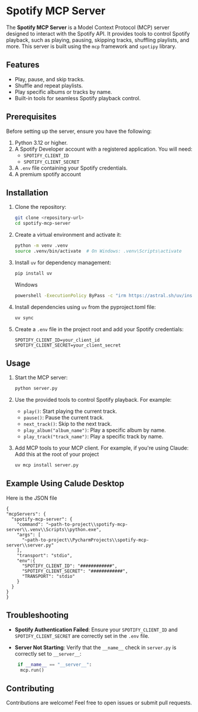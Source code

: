 # Spotify MCP Server

The **Spotify MCP Server** is a Model Context Protocol (MCP) server designed to interact with the Spotify API. It provides tools to control Spotify playback, such as playing, pausing, skipping tracks, shuffling playlists, and more. This server is built using the `mcp` framework and `spotipy` library.

## Features

- Play, pause, and skip tracks.
- Shuffle and repeat playlists.
- Play specific albums or tracks by name.
- Built-in tools for seamless Spotify playback control.

## Prerequisites

Before setting up the server, ensure you have the following:

1. Python 3.12 or higher.
2. A Spotify Developer account with a registered application. You will need:
   - `SPOTIFY_CLIENT_ID`
   - `SPOTIFY_CLIENT_SECRET`
3. A `.env` file containing your Spotify credentials.
4. A premium spotify account

## Installation

1. Clone the repository:
   ```bash
   git clone <repository-url>
   cd spotify-mcp-server
   ```

2. Create a virtual environment and activate it:
   ```bash
   python -m venv .venv
   source .venv/bin/activate  # On Windows: .venv\Scripts\activate
   ```

3. Install `uv` for dependency management:
   ```bash
   pip install uv
   ```
   Windows
   ```bash
   powershell -ExecutionPolicy ByPass -c "irm https://astral.sh/uv/install.ps1 | iex"
   ```

4. Install dependencies using `uv` from the pyproject.toml file:
   ```bash
   uv sync
   ```

5. Create a `.env` file in the project root and add your Spotify credentials:
   ```
   SPOTIFY_CLIENT_ID=your_client_id
   SPOTIFY_CLIENT_SECRET=your_client_secret
   ```

## Usage

1. Start the MCP server:
   ```bash
   python server.py
   ```

2. Use the provided tools to control Spotify playback. For example:
   - `play()`: Start playing the current track.
   - `pause()`: Pause the current track.
   - `next_track()`: Skip to the next track.
   - `play_album("album_name")`: Play a specific album by name.
   - `play_track("track_name")`: Play a specific track by name.

3. Add MCP tools to your MCP client. For example, if you're using Claude:
     Add this at the root of your project
    ```bash
   uv mcp install server.py
   ```
## Example Using Calude Desktop

 Here is the JSON file
  ```
  {
  "mcpServers": {
    "spotify-mcp-server": {
      "command": "~path-to-project\\spotify-mcp-server\\.venv\\Scripts\\python.exe",
      "args": [
        "~path-to-project\\PycharmProjects\\spotify-mcp-server\\server.py"
      ],
      "transport": "stdio",
      "env":{
        "SPOTIFY_CLIENT_ID": "############",
        "SPOTIFY_CLIENT_SECRET": "############",
        "TRANSPORT": "stdio"
      }
    }
  }
}
 ```
   

## Troubleshooting

- **Spotify Authentication Failed**: Ensure your `SPOTIFY_CLIENT_ID` and `SPOTIFY_CLIENT_SECRET` are correctly set in the `.env` file.
- **Server Not Starting**: Verify that the `__name__` check in `server.py` is correctly set to `__server__`:
  
   ```python
    if __name__ == "__server__":
     mcp.run()
   ```

## Contributing

Contributions are welcome! Feel free to open issues or submit pull requests.



